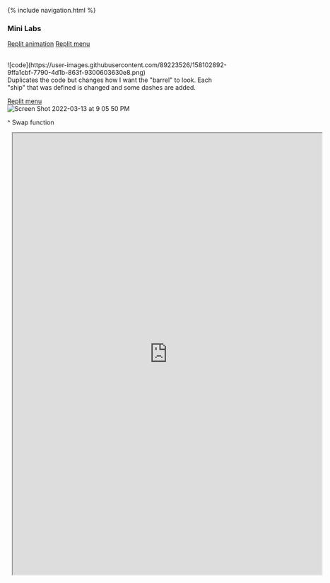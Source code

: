 {% include navigation.html %}

### Mini Labs
[Replit animation](https://replit.com/@PaigeMcCartin/menu-challenge#main.py)
[Replit menu](https://replit.com/@PaigeMcCartin/menulab#main.py)


<br/>
![code](https://user-images.githubusercontent.com/89223526/158102892-9ffa1cbf-7790-4d1b-863f-9300603630e8.png)
<br/>
Duplicates the code but changes how I want the "barrel" to look. Each "ship" that was defined is changed and some dashes are added. 


[Replit menu](https://replit.com/@PaigeMcCartin/menulab#main.py)
<br/>
![Screen Shot 2022-03-13 at 9 05 50 PM](https://user-images.githubusercontent.com/89223526/158242015-2a819b0a-2507-4d39-a497-844e231fd97c.png)

^ Swap function 
<div class="row justify-content-center" style="margin: 2%;">
    <iframe height="1000px" width="700px" src="https://replit.com/@PaigeMcCartin/menu-challenge?lite=true#main.py"></iframe>
</div>
